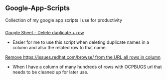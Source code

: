 ## Google-App-Scripts
Collection of my google app scripts I use for productivity

###
[Google Sheet - Delete duplicate + row](delete-duplicates-plus-row.js)
- Easier for me to use this script when deleting duplicate names in a column and also the related row to that name. 

[Remove https://issues.redhat.com/browse/ from the URL all rows in column ](remove-url-rows-in-column.js)
- When I have a column of many hundreds of rows with OCPBUGS url that needs to be cleaned up for later use. 